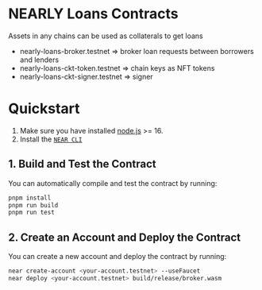 # NEARLY Loans Contracts

Assets in any chains can be used as collaterals to get loans

- nearly-loans-broker.testnet => broker loan requests between borrowers and lenders
- nearly-loans-ckt-token.testnet => chain keys as NFT tokens
- nearly-loans-ckt-signer.testnet => signer

# Quickstart

1. Make sure you have installed [node.js](https://nodejs.org/en/download/package-manager/) >= 16.
2. Install the [`NEAR CLI`](https://github.com/near/near-cli#setup)

## 1. Build and Test the Contract
You can automatically compile and test the contract by running:

```bash
pnpm install
pnpm run build
pnpm run test
```

## 2. Create an Account and Deploy the Contract
You can create a new account and deploy the contract by running:

```bash
near create-account <your-account.testnet> --useFaucet
near deploy <your-account.testnet> build/release/broker.wasm
```